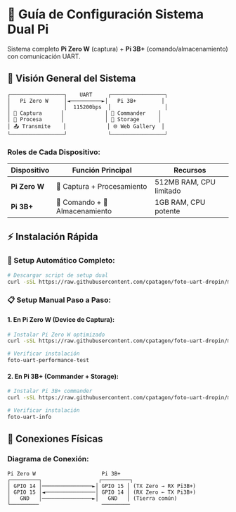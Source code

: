 # 🔗 Guía de Configuración Sistema Dual Pi

Sistema completo **Pi Zero W** (captura) + **Pi 3B+** (comando/almacenamiento) con comunicación UART.

## 🎯 **Visión General del Sistema**

```
┌─────────────────┐    UART     ┌─────────────────┐
│   Pi Zero W     │◄──────────►│   Pi 3B+        │
│                 │  115200bps  │                 │
│ 📸 Captura      │             │ 📡 Commander    │
│ 🔧 Procesa      │             │ 💾 Storage      │
│ 📤 Transmite    │             │ 🌐 Web Gallery  │
└─────────────────┘             └─────────────────┘
```

### **Roles de Cada Dispositivo:**

| Dispositivo | Función Principal | Recursos |
|-------------|-------------------|----------|
| **Pi Zero W** | 📸 Captura + Procesamiento | 512MB RAM, CPU limitado |
| **Pi 3B+** | 📡 Comando + 💾 Almacenamiento | 1GB RAM, CPU potente |

## ⚡ **Instalación Rápida**

### **🚀 Setup Automático Completo:**
```bash
# Descargar script de setup dual
curl -sSL https://raw.githubusercontent.com/cpatagon/foto-uart-dropin/main/scripts/setup/setup_dual_pi_system.sh | bash
```

### **📋 Setup Manual Paso a Paso:**

#### **1. En Pi Zero W (Device de Captura):**
```bash
# Instalar Pi Zero W optimizado
curl -sSL https://raw.githubusercontent.com/cpatagon/foto-uart-dropin/main/scripts/setup/install_pi_zero.sh | bash -s -- --auto-update --service

# Verificar instalación
foto-uart-performance-test
```

#### **2. En Pi 3B+ (Commander + Storage):**
```bash
# Instalar Pi 3B+ commander
curl -sSL https://raw.githubusercontent.com/cpatagon/foto-uart-dropin/main/scripts/setup/install_pi3b.sh | bash -s -- --web-gallery --auto-start

# Verificar instalación
foto-uart-info
```

## 🔌 **Conexiones Físicas**

### **Diagrama de Conexión:**
```
Pi Zero W                     Pi 3B+
┌─────────┐                  ┌─────────┐
│ GPIO 14 │────────────────►│ GPIO 15 │ (TX Zero → RX Pi3B+)
│ GPIO 15 │◄────────────────│ GPIO 14 │ (RX Zero ← TX Pi3B+)
│   GND   │────────────────►│   GND   │ (Tierra común)
└─────────                    ─────────
